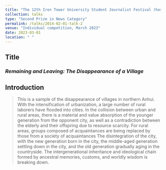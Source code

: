 ```yaml
---
title: "The 12th Iron Tower University Student Journalist Festival (hosted by Henan University)"
collection: talks
type: "Second Prize in News Category"
permalink: /talks/2014-02-01-talk-2
venue: "Individual competition, March 2023"
date: 2023-03-01
location: " "
---
```

## Title
### *Remaining and Leaving: The Disappearance of a Village*

## Introduction

> This is a sample of the disappearance of villages in northern Anhui. With the intensification of urbanization, a large number of rural laborers have flooded into cities. In the collision between urban and rural areas, there is a material and value absorption of the younger generation from the opponent city, as well as a contradiction between the elderly and their offspring due to resource scarcity. For rural areas, groups composed of acquaintances are being replaced by those from a society of acquaintances The disintegration of the city, with the new generation born in the city, the middle-aged generation settling down in the city, and the old generation gradually aging in the countryside. The intergenerational inheritance and ideological chain formed by ancestral memories, customs, and worldly wisdom is breaking down.


